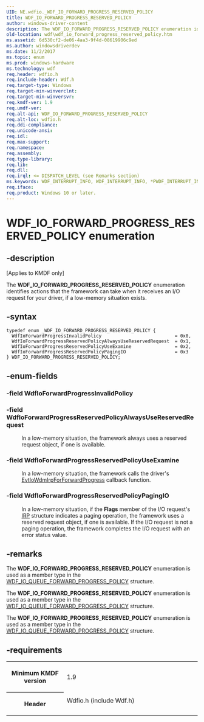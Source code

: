 ```yaml
---
UID: NE.wdfio._WDF_IO_FORWARD_PROGRESS_RESERVED_POLICY
title: WDF_IO_FORWARD_PROGRESS_RESERVED_POLICY
author: windows-driver-content
description: The WDF_IO_FORWARD_PROGRESS_RESERVED_POLICY enumeration identifies actions that the framework can take when it receives an I/O request for your driver, if a low-memory situation exists.
old-location: wdf\wdf_io_forward_progress_reserved_policy.htm
ms.assetid: 6d530cf2-de06-4aa3-9f4d-08619906c9ed
ms.author: windowsdriverdev
ms.date: 11/2/2017
ms.topic: enum
ms.prod: windows-hardware
ms.technology: wdf
req.header: wdfio.h
req.include-header: Wdf.h
req.target-type: Windows
req.target-min-winverclnt: 
req.target-min-winversvr: 
req.kmdf-ver: 1.9
req.umdf-ver: 
req.alt-api: WDF_IO_FORWARD_PROGRESS_RESERVED_POLICY
req.alt-loc: wdfio.h
req.ddi-compliance: 
req.unicode-ansi: 
req.idl: 
req.max-support: 
req.namespace: 
req.assembly: 
req.type-library: 
req.lib: 
req.dll: 
req.irql: <= DISPATCH_LEVEL (see Remarks section)
ms.keywords: WDF_INTERRUPT_INFO, WDF_INTERRUPT_INFO, *PWDF_INTERRUPT_INFO
req.iface: 
req.product: Windows 10 or later.
---
```


# WDF_IO_FORWARD_PROGRESS_RESERVED_POLICY enumeration



## -description
<p class="CCE_Message">[Applies to KMDF only]</p>
<p>The <b>WDF_IO_FORWARD_PROGRESS_RESERVED_POLICY</b> enumeration identifies actions that the framework can take when it receives an I/O request for your driver, if a low-memory situation exists.</p>


## -syntax

````
typedef enum _WDF_IO_FORWARD_PROGRESS_RESERVED_POLICY { 
  WdfIoForwardProgressInvalidPolicy                           = 0x0,
  WdfIoForwardProgressReservedPolicyAlwaysUseReservedRequest  = 0x1,
  WdfIoForwardProgressReservedPolicyUseExamine                = 0x2,
  WdfIoForwardProgressReservedPolicyPagingIO                  = 0x3
} WDF_IO_FORWARD_PROGRESS_RESERVED_POLICY;
````


## -enum-fields
<dl>

### -field <a id="WdfIoForwardProgressInvalidPolicy"></a><a id="wdfioforwardprogressinvalidpolicy"></a><a id="WDFIOFORWARDPROGRESSINVALIDPOLICY"></a><b>WdfIoForwardProgressInvalidPolicy</b>

<dd></dd>

### -field <a id="WdfIoForwardProgressReservedPolicyAlwaysUseReservedRequest"></a><a id="wdfioforwardprogressreservedpolicyalwaysusereservedrequest"></a><a id="WDFIOFORWARDPROGRESSRESERVEDPOLICYALWAYSUSERESERVEDREQUEST"></a><b>WdfIoForwardProgressReservedPolicyAlwaysUseReservedRequest</b>

<dd>
<p>In a low-memory situation, the framework always uses a reserved request object, if one is available.</p>
</dd>

### -field <a id="WdfIoForwardProgressReservedPolicyUseExamine"></a><a id="wdfioforwardprogressreservedpolicyuseexamine"></a><a id="WDFIOFORWARDPROGRESSRESERVEDPOLICYUSEEXAMINE"></a><b>WdfIoForwardProgressReservedPolicyUseExamine</b>

<dd>
<p>In a low-memory situation, the framework calls the driver's <a href="https://msdn.microsoft.com/71974802-954d-4856-a32b-1dcc45c36ba5">EvtIoWdmIrpForForwardProgress</a> callback function.</p>
</dd>

### -field <a id="WdfIoForwardProgressReservedPolicyPagingIO"></a><a id="wdfioforwardprogressreservedpolicypagingio"></a><a id="WDFIOFORWARDPROGRESSRESERVEDPOLICYPAGINGIO"></a><b>WdfIoForwardProgressReservedPolicyPagingIO</b>

<dd>
<p>In a low-memory situation, if the <b>Flags</b> member of the I/O request's <a href="https://msdn.microsoft.com/library/windows/hardware/ff550694">IRP</a> structure indicates a paging operation, the framework uses a reserved request object, if one is available. If the I/O request is not a paging operation, the framework completes the I/O request with an error status value.</p>
</dd>
</dl>

## -remarks
<p>The <b>WDF_IO_FORWARD_PROGRESS_RESERVED_POLICY</b> enumeration is used as a member type in the <a href="https://msdn.microsoft.com/library/windows/hardware/ff552364">WDF_IO_QUEUE_FORWARD_PROGRESS_POLICY</a> structure.</p>

<p>The <b>WDF_IO_FORWARD_PROGRESS_RESERVED_POLICY</b> enumeration is used as a member type in the <a href="https://msdn.microsoft.com/library/windows/hardware/ff552364">WDF_IO_QUEUE_FORWARD_PROGRESS_POLICY</a> structure.</p>

<p>The <b>WDF_IO_FORWARD_PROGRESS_RESERVED_POLICY</b> enumeration is used as a member type in the <a href="https://msdn.microsoft.com/library/windows/hardware/ff552364">WDF_IO_QUEUE_FORWARD_PROGRESS_POLICY</a> structure.</p>

## -requirements
<table>
<tr>
<th width="30%">
<p>Minimum KMDF version</p>
</th>
<td width="70%">
<p>1.9</p>
</td>
</tr>
<tr>
<th width="30%">
<p>Header</p>
</th>
<td width="70%">
<dl>
<dt>Wdfio.h (include Wdf.h)</dt>
</dl>
</td>
</tr>
</table>